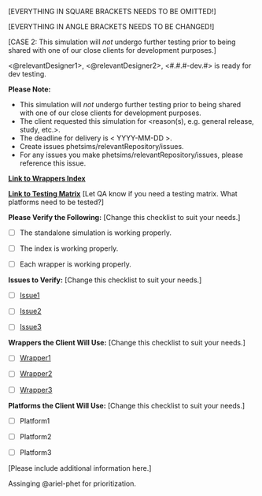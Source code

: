 [EVERYTHING IN SQUARE BRACKETS NEEDS TO BE OMITTED!]

[EVERYTHING IN ANGLE BRACKETS NEEDS TO BE CHANGED!]

[CASE 2: This simulation will _not_ undergo further testing prior to being shared with one of our close clients for development purposes.]

<@relevantDesigner1>, <@relevantDesigner2>, <Simulation Name> <#.#.#-dev.#> is ready for dev testing.


**Please Note:**
- This simulation will _not_ undergo further testing prior to being shared with one of our close clients for development purposes.
- The client requested this simulation for <reason(s), e.g. general release, study, etc.>.
- The deadline for delivery is < YYYY-MM-DD >.
- Create issues phetsims/relevantRepository/issues.
- For any issues you make phetsims/relevantRepository/issues, please reference this issue.


**[Link to Wrappers Index](https://bayes.colorado.edu/dev/html/{{simulation}}/{{version}}/wrappers/index/)**


**[Link to Testing Matrix](addLinkToTestingMatrixHere)** [Let QA know if you need a testing matrix. What platforms need to be tested?]


**Please Verify the Following:** [Change this checklist to suit your needs.]
- [ ] The standalone simulation is working properly.
- [ ] The index is working properly.
- [ ] Each wrapper is working properly.


**Issues to Verify:** [Change this checklist to suit your needs.]
- [ ] [Issue1](github.com/phetsims/relevantRepository/issue/#/)
- [ ] [Issue2](github.com/phetsims/relevantRepository/issue/#/)
- [ ] [Issue3](github.com/phetsims/relevantRepository/issue/#/)


**Wrappers the Client Will Use:** [Change this checklist to suit your needs.]
- [ ] [Wrapper1](https://bayes.colorado.edu/dev/html/{{simulation}}/{{version}}/wrappers/wrapper1/)
- [ ] [Wrapper2](https://bayes.colorado.edu/dev/html/{{simulation}}/{{version}}/wrappers/wrapper2/)
- [ ] [Wrapper3](https://bayes.colorado.edu/dev/html/{{simulation}}/{{version}}/wrappers/wrapper3/)


**Platforms the Client Will Use:** [Change this checklist to suit your needs.]
- [ ] Platform1
- [ ] Platform2
- [ ] Platform3


[Please include additional information here.]


Assinging @ariel-phet for prioritization.
